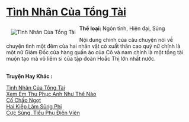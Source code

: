 <a href="https://utruyen.com/truyen/tinh-nhan-cua-tong-tai/18980/" title="Tình Nhân Của Tổng Tài"><h1>Tình Nhân Của Tổng Tài</h1></a><div style="display:table"><img align="right" style="float: left; padding: 10px;" src="https://utruyen.com/images/story/200x260/tinh-nhan-cua-tong-tai.jpg" alt="Tình Nhân Của Tổng Tài"><b>Thể loại:</b> Ngôn tình, Hiện đại, Sủng<p></p>Nội dung chính của câu chuyện nói về chuyện tình một đêm của hai nhân vật có xuất thân cao quý nữ chính là một nữ Giám Đốc cửa hàng quần áo của Cô và nam chính là một tổng tài muộn tạo mà vô liêm sỉ của tập đoàn Hoắc Thị lớn nhất nước.</div><p><br><b>Truyện Hay Khác :</b></p><a href="https://utruyen.com/truyen/tinh-nhan-cua-tong-tai/18980/" alt="Tình Nhân Của Tổng Tài">Tình Nhân Của Tổng Tài</a><br/><a href="https://utruyen.com/truyen/xem-em-thu-phuc-anh-nhu-the-nao/19188/" alt="Xem Em Thu Phục Anh Như Thế Nào">Xem Em Thu Phục Anh Như Thế Nào</a><br/><a href="https://github.com/quanluxury/ngontinh_top100/tree/master/19088" alt="Cố Chấp Ngọt">Cố Chấp Ngọt</a><br/><a href="https://github.com/quanluxury/ngontinh_top100/tree/master/16371" alt="Hai Kiếp Làm Sủng Phi">Hai Kiếp Làm Sủng Phi</a><br/><a href="https://images.google.kr/url?q=https%3A%2F%2Futruyen.com%2Ftruyen%2Fcuc-sung-tieu-phu-dien-vien%2F17257%2F" alt="Cực Sủng, Tiểu Phụ Điền Viên">Cực Sủng, Tiểu Phụ Điền Viên</a><br/>